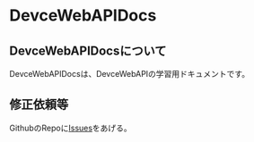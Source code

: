 # DevceWebAPIDocs

## DevceWebAPIDocsについて

DevceWebAPIDocsは、DevceWebAPIの学習用ドキュメントです。

## 修正依頼等

GithubのRepoに[Issues](https://github.com/FaBoPlatform/DevceWebAPIDocs/issues)をあげる。
